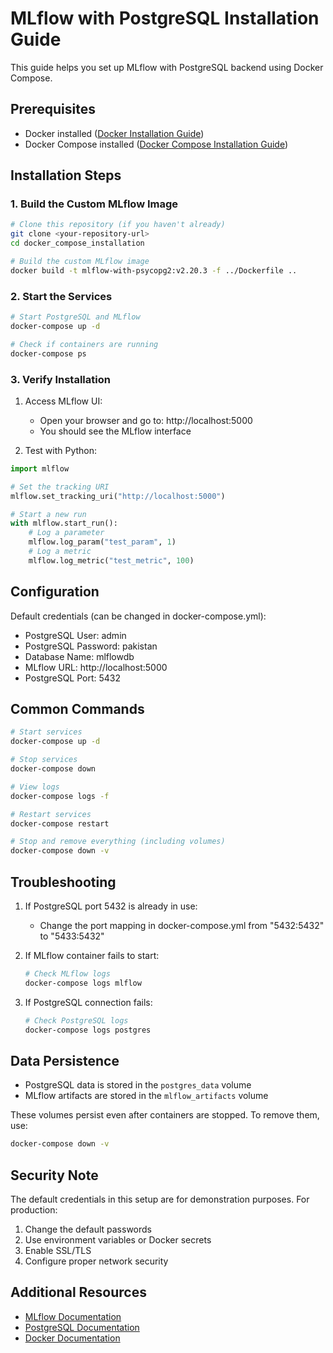 # MLflow with PostgreSQL Installation Guide

This guide helps you set up MLflow with PostgreSQL backend using Docker Compose.

## Prerequisites

- Docker installed ([Docker Installation Guide](https://docs.docker.com/get-docker/))
- Docker Compose installed ([Docker Compose Installation Guide](https://docs.docker.com/compose/install/))

## Installation Steps

### 1. Build the Custom MLflow Image

```bash
# Clone this repository (if you haven't already)
git clone <your-repository-url>
cd docker_compose_installation

# Build the custom MLflow image
docker build -t mlflow-with-psycopg2:v2.20.3 -f ../Dockerfile ..
```

### 2. Start the Services

```bash
# Start PostgreSQL and MLflow
docker-compose up -d

# Check if containers are running
docker-compose ps
```

### 3. Verify Installation

1. Access MLflow UI:
   - Open your browser and go to: http://localhost:5000
   - You should see the MLflow interface

2. Test with Python:
```python
import mlflow

# Set the tracking URI
mlflow.set_tracking_uri("http://localhost:5000")

# Start a new run
with mlflow.start_run():
    # Log a parameter
    mlflow.log_param("test_param", 1)
    # Log a metric
    mlflow.log_metric("test_metric", 100)
```

## Configuration

Default credentials (can be changed in docker-compose.yml):
- PostgreSQL User: admin
- PostgreSQL Password: pakistan
- Database Name: mlflowdb
- MLflow URL: http://localhost:5000
- PostgreSQL Port: 5432

## Common Commands

```bash
# Start services
docker-compose up -d

# Stop services
docker-compose down

# View logs
docker-compose logs -f

# Restart services
docker-compose restart

# Stop and remove everything (including volumes)
docker-compose down -v
```

## Troubleshooting

1. If PostgreSQL port 5432 is already in use:
   - Change the port mapping in docker-compose.yml from "5432:5432" to "5433:5432"

2. If MLflow container fails to start:
   ```bash
   # Check MLflow logs
   docker-compose logs mlflow
   ```

3. If PostgreSQL connection fails:
   ```bash
   # Check PostgreSQL logs
   docker-compose logs postgres
   ```

## Data Persistence

- PostgreSQL data is stored in the `postgres_data` volume
- MLflow artifacts are stored in the `mlflow_artifacts` volume

These volumes persist even after containers are stopped. To remove them, use:
```bash
docker-compose down -v
```

## Security Note

The default credentials in this setup are for demonstration purposes. For production:
1. Change the default passwords
2. Use environment variables or Docker secrets
3. Enable SSL/TLS
4. Configure proper network security

## Additional Resources

- [MLflow Documentation](https://www.mlflow.org/docs/latest/index.html)
- [PostgreSQL Documentation](https://www.postgresql.org/docs/)
- [Docker Documentation](https://docs.docker.com/)
